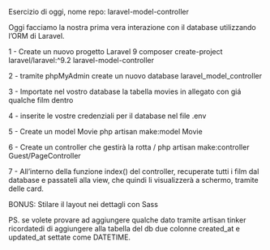 Esercizio di oggi, nome repo: laravel-model-controller



Oggi facciamo la nostra prima vera interazione con il database utilizzando l’ORM di Laravel.

1 - Create un nuovo progetto Laravel 9 composer create-project laravel/laravel:^9.2 laravel-model-controller

2 - tramite phpMyAdmin create un nuovo database laravel_model_controller

3 - Importate nel vostro database la tabella movies in allegato con giá qualche film dentro

4 - inserite le vostre credenziali per il database nel file .env

5 - Create un model Movie php artisan make:model Movie

6 - Create un controller che gestirà la rotta / php artisan make:controller Guest/PageController

7 - All’interno della funzione index() del controller, recuperate tutti i film dal database e passateli alla view, che quindi li visualizzerà a schermo, tramite delle card.



BONUS:
Stilare il layout nei dettagli con Sass



PS. se volete provare ad aggiungere qualche dato tramite artisan tinker ricordatedi di aggiungere alla tabella del db due colonne
created_at  e updated_at settate come DATETIME.